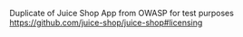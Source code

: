 Duplicate of Juice Shop App from OWASP for test purposes
https://github.com/juice-shop/juice-shop#licensing